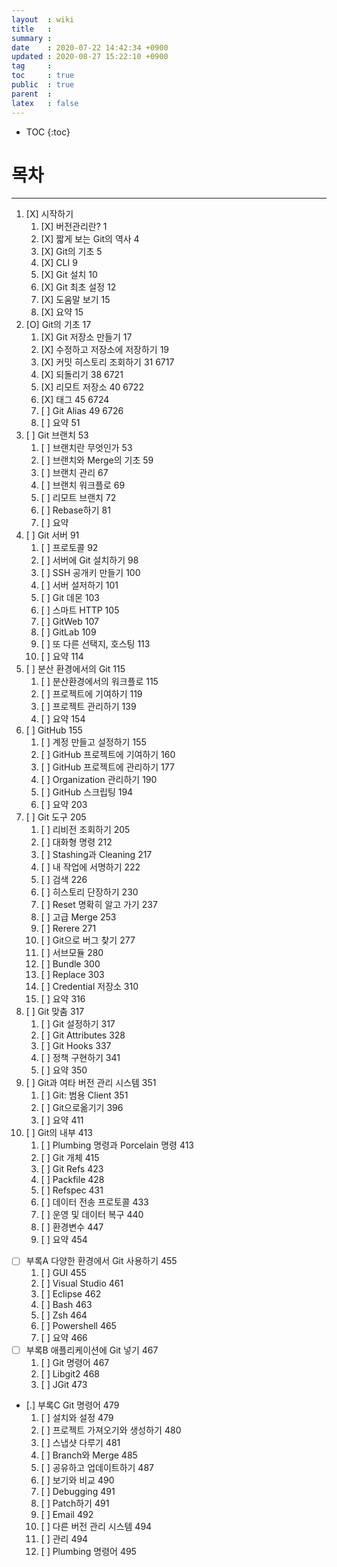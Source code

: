 ```yaml
---
layout  : wiki
title   : 
summary : 
date    : 2020-07-22 14:42:34 +0900
updated : 2020-08-27 15:22:10 +0900
tag     : 
toc     : true
public  : true
parent  : 
latex   : false
---
```

* TOC
{:toc}

# 목차
------

1. [X] 시작하기
	1. [X] 버전관리란?  1
	2. [X] 짧게 보는 Git의 역사  4
	3. [X] Git의 기초  5
	4. [X] CLI  9
	5. [X] Git 설치  10
	6. [X] Git 최초 설정  12
	7. [X] 도움말 보기  15
	8. [X] 요약  15
2. [O] Git의 기초  17
	1. [X] Git 저장소 만들기  17
	2. [X] 수정하고 저장소에 저장하기  19
	3. [X] 커밋 히스토리 조회하기  31 6717
	4. [X] 되돌리기  38 6721
	5. [X] 리모트 저장소  40 6722
	6. [X] 태그  45 6724
	7. [ ] Git Alias  49 6726
	8. [ ] 요약  51
3. [ ] Git 브랜치  53
	1. [ ] 브랜치란 무엇인가  53
	2. [ ] 브랜치와 Merge의 기초  59
	3. [ ] 브랜치 관리  67
	4. [ ] 브랜치 워크플로  69
	5. [ ] 리모트 브랜치  72
	6. [ ] Rebase하기  81
	7. [ ] 요약
4. [ ] Git 서버  91
	1. [ ] 프로토콜  92
	2. [ ] 서버에 Git 설치하기  98
	3. [ ] SSH 공개키 만들기  100
	4. [ ] 서버 설저하기  101
	5. [ ] Git 데몬  103
	6. [ ] 스마트 HTTP  105
	7. [ ] GitWeb  107
	8. [ ] GitLab  109
	9. [ ] 또 다른 선택지, 호스팅  113
	10. [ ] 요약  114
5. [ ] 분산 환경에서의 Git  115
	1. [ ] 분산환경에서의 워크플로  115
	2. [ ] 프로젝트에 기여하기  119
	3. [ ] 프로젝트 관리하기  139
	4. [ ] 요약  154
6. [ ] GitHub  155
	1. [ ] 계정 만들고 설정하기  155
	2. [ ] GitHub 프로젝트에 기여하기  160
	3. [ ] GitHub 프로젝트에 관리하기  177
	4. [ ] Organization 관리하기  190
	5. [ ] GitHub 스크립팅  194
	6. [ ] 요약  203
7. [ ] Git 도구  205
	1. [ ] 리비전 조회하기  205
	2. [ ] 대화형 명령  212
	3. [ ] Stashing과 Cleaning  217
	4. [ ] 내 작업에 서명하기  222
	5. [ ] 검색  226
	6. [ ] 히스토리 단장하기  230
	7. [ ] Reset 명확히 알고 가기  237
	8. [ ] 고급 Merge  253
	9. [ ] Rerere  271
	10. [ ] Git으로 버그 찾기  277
	11. [ ] 서브모듈  280
	12. [ ] Bundle  300
	13. [ ] Replace  303
	14. [ ] Credential 저장소  310
	15. [ ] 요약  316
8. [ ] Git 맞춤  317
	1. [ ] Git 설정하기  317
	2. [ ] Git Attributes  328
	3. [ ] Git Hooks  337
	4. [ ] 정책 구현하기  341
	5. [ ] 요약   350
9. [ ] Git과 여타 버전 관리 시스템  351
	1. [ ] Git: 범용 Client  351
	2. [ ] Git으로옮기기  396
	3. [ ] 요약  411
10. [ ] Git의 내부  413
	1. [ ] Plumbing 명령과 Porcelain 명령  413
	2. [ ] Git 개체  415
	3. [ ] Git Refs  423
	4. [ ] Packfile  428
	5. [ ] Refspec  431
	6. [ ] 데이터 전송 프로토콜  433
	7. [ ] 운영 및 데이터 복구  440
	8. [ ] 환경변수  447
	9. [ ] 요약  454
* [ ] 부록A 다양한 환경에서 Git 사용하기  455 
	1. [ ] GUI  455
	2. [ ] Visual Studio  461
	3. [ ] Eclipse  462
	4. [ ] Bash  463
	5. [ ] Zsh  464
	6. [ ] Powershell  465
	7. [ ] 요약  466
* [ ] 부록B 애플리케이션에 Git 넣기  467
	1. [ ] Git 명령어  467 
	2. [ ] Libgit2  468
	3. [ ] JGit  473
* [.] 부록C Git 명령어  479
	1. [ ] 설치와 설정  479 
	2. [ ] 프로젝트 가져오기와 생성하기  480
	3. [ ] 스냅샷 다루기  481
	4. [ ] Branch와 Merge  485
	5. [ ] 공유하고 업데이트하기  487
	6. [ ] 보기와 비교  490
	7. [ ] Debugging  491
	8. [ ] Patch하기  491
	9. [ ] Email  492
	10. [ ] 다른 버전 관리 시스템  494
	11. [ ] 관리 494
	12. [ ] Plumbing 명령어 495

